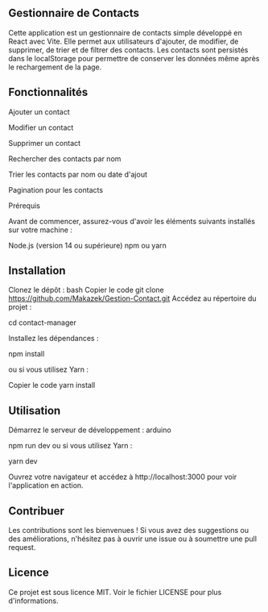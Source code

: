 ## Gestionnaire de Contacts
Cette application est un gestionnaire de contacts simple développé en React avec Vite. Elle permet aux utilisateurs d'ajouter, de modifier, de supprimer, de trier et de filtrer des contacts. Les contacts sont persistés dans le localStorage pour permettre de conserver les données même après le rechargement de la page.

## Fonctionnalités
Ajouter un contact

Modifier un contact

Supprimer un contact

Rechercher des contacts par nom

Trier les contacts par nom ou date d'ajout

Pagination pour les contacts

Prérequis

Avant de commencer, assurez-vous d'avoir les éléments suivants installés sur votre machine :

Node.js (version 14 ou supérieure)
npm ou yarn

## Installation
Clonez le dépôt :
bash
Copier le code
git clone https://github.com/Makazek/Gestion-Contact.git
Accédez au répertoire du projet : 

cd contact-manager

Installez les dépendances :

npm install

ou si vous utilisez Yarn :

Copier le code
yarn install

## Utilisation
Démarrez le serveur de développement :
arduino

npm run dev
ou si vous utilisez Yarn :

yarn dev

Ouvrez votre navigateur et accédez à http://localhost:3000 pour voir l'application en action.

## Contribuer
Les contributions sont les bienvenues ! Si vous avez des suggestions ou des améliorations, n'hésitez pas à ouvrir une issue ou à soumettre une pull request.

## Licence
Ce projet est sous licence MIT. Voir le fichier LICENSE pour plus d'informations.

